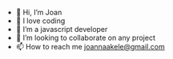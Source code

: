 - 👋 Hi, I’m Joan
- 👀 I love coding
- 🌱 I’m a javascript developer 
- 💞️ I’m looking to collaborate on any project
- 📫 How to reach me joannaakele@gmail.com

<!---
mzjoan/mzjoan is a ✨ special ✨ repository because its `README.md` (this file) appears on your GitHub profile.
You can click the Preview link to take a look at your changes.
--->
